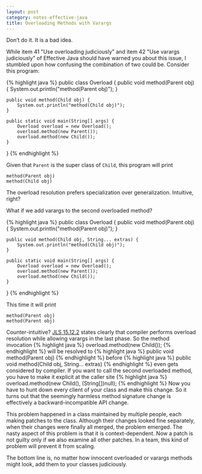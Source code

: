 ```yaml
---
layout: post
category: notes-effective-java
title: Overloading Methods with Varargs
---
```


Don&rsquo;t do it. It is a bad idea.

While item 41 "Use overloading judiciously" and item 42 "Use varargs judiciously"
of Effective Java should have warned you about this issue,
I stumbled upon how confusing the combination of two could be.
Consider this program:

{% highlight java %}
public class Overload {
    public void method(Parent obj) {
        System.out.println("method(Parent obj)");
    }

    public void method(Child obj) {
        System.out.println("method(Child obj)");
    }

    public static void main(String[] args) {
        Overload overload = new Overload();
        overload.method(new Parent());
        overload.method(new Child());
    }
}
{% endhighlight %}

Given that `Parent` is the super class of `Child`,
this program will print

    method(Parent obj)
    method(Child obj)

The overload resolution prefers specialization over generalization.
Intuitive, right?

What if we add varargs to the second overloaded method?

{% highlight java %}
public class Overload {
    public void method(Parent obj) {
        System.out.println("method(Parent obj)");
    }

    public void method(Child obj, String... extras) {
        System.out.println("method(Child obj)");
    }

    public static void main(String[] args) {
        Overload overload = new Overload();
        overload.method(new Parent());
        overload.method(new Child());
    }
}
{% endhighlight %}

This time it will print

    method(Parent obj)
    method(Parent obj)

Counter-intuitive?
[JLS 15.12.2](http://docs.oracle.com/javase/specs/jls/se7/html/jls-15.html#jls-15.12.2)
states clearly that compiler performs overload resolution while allowing varargs in the last phase.
So the method invocation
{% highlight java %}
    overload.method(new Child());
{% endhighlight %}
will be resolved to
{% highlight java %}
    public void method(Parent obj)
{% endhighlight %}
before
{% highlight java %}
    public void method(Child obj, String... extras)
{% endhighlight %}
even gets considered by compiler.
If you want to call the second overloaded method,
you have to make it explicit at the caller site
{% highlight java %}
    overload.method(new Child(), (String[])null);
{% endhighlight %}
Now you have to hunt down every client of your class and make this change.
So it turns out that the seemingly harmless method signature change
is effectively a backward-incompatible API change.

This problem happened in a class maintained by multiple people,
each making patches to the class.
Although their changes looked fine separately,
when their changes were finally all merged,
the problem emerged.
The nasty aspect of this problem is that it is context-dependent.
Now a patch is not guilty only if we also examine all other patches.
In a team, this kind of problem will prevent it from scaling.

The bottom line is, no matter how innocent overloaded or varargs methods might look,
add them to your classes judiciously.
